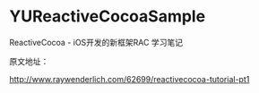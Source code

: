 # YUReactiveCocoaSample
ReactiveCocoa - iOS开发的新框架RAC 学习笔记

原文地址：

http://www.raywenderlich.com/62699/reactivecocoa-tutorial-pt1
